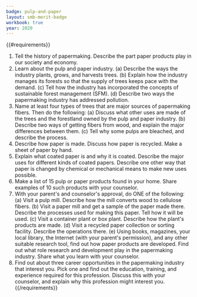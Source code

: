 ```yaml
---
badge: pulp-and-paper
layout: smb-merit-badge
workbook: true
year: 2020
---
```


{{#requirements}}
1. Tell the history of papermaking. Describe the part paper products play in our society and economy.
2. Learn about the pulp and paper industry.
    (a) Describe the ways the industry plants, grows, and harvests trees.
    (b) Explain how the industry manages its forests so that the supply of trees keeps pace with the demand.
    (c) Tell how the industry has incorporated the concepts of sustainable forest management (SFM).
    (d) Describe two ways the papermaking industry has addressed pollution.
3. Name at least four types of trees that are major sources of papermaking fibers. Then do the following:
    (a) Discuss what other uses are made of the trees and the forestland owned by the pulp and paper industry.
    (b) Describe two ways of getting fibers from wood, and explain the major differences between them.
    (c) Tell why some pulps are bleached, and describe the process.
4. Describe how paper is made. Discuss how paper is recycled. Make a sheet of paper by hand.
5. Explain what coated paper is and why it is coated. Describe the major uses for different kinds of coated papers. Describe one other way that paper is changed by chemical or mechanical means to make new uses possible.
6. Make a list of 15 pulp or paper products found in your home. Share examples of 10 such products with your counselor.
7. With your parent's and counselor's approval, do ONE of the following:
    (a) Visit a pulp mill. Describe how the mill converts wood to cellulose fibers.
    (b) Visit a paper mill and get a sample of the paper made there. Describe the processes used for making this paper. Tell how it will be used.
    (c) Visit a container plant or box plant. Describe how the plant's products are made.
    (d) Visit a recycled paper collection or sorting facility. Describe the operations there.
    (e) Using books, magazines, your local library, the Internet (with your parent's permission), and any other suitable research tool, find out how paper products are developed. Find out what role research and development play in the papermaking industry. Share what you learn with your counselor.
8. Find out about three career opportunities in the papermaking industry that interest you. Pick one and find out the education, training, and experience required for this profession. Discuss this with your counselor, and explain why this profession might interest you.
{{/requirements}}
